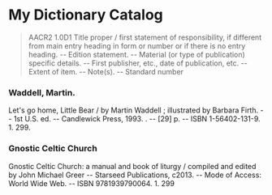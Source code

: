 # My Dictionary Catalog

>AACR2 1.0D1
>Title proper / first statement of responsibility, if different from main entry heading in form or number or if there is no entry heading. -- Edition statement. -- Material (or type of publication) specific details. -- First publisher, etc., date of publication, etc. -- Extent of item. -- Note(s). -- Standard number

### Waddell, Martin.
Let's go home, Little Bear / by Martin Waddell ; illustrated by Barbara Firth. -- 1st U.S. ed. -- Candlewick Press, 1993. . -- [29] p. -- ISBN 1-56402-131-9.  1. 299. 

### Gnostic Celtic Church
Gnostic Celtic Church: a manual and book of liturgy / compiled and edited by John Michael Greer -- Starseed Publications, c2013. -- Mode of Access: World Wide Web. -- ISBN 9781939790064. 1. 299

